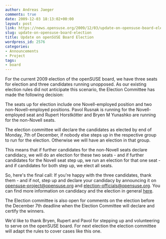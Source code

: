 ```yaml
---
author: Andreas Jaeger
comments: true
date: 2009-12-03 18:13:02+00:00
layout: post
link: https://news.opensuse.org/2009/12/03/update-on-opensuse-board-election/
slug: update-on-opensuse-board-election
title: Update on openSUSE Board Election
wordpress_id: 2576
categories:
- Announcements
- Project
tags:
- board
---
```


For the current 2009 election of the openSUSE board, we have three seats for election and three candidates running unopposed. As our existing election rules did not anticipate this scenario, the Election Committee has made the following decision:

The seats up for election include one Novell-employed position and two non-Novell-employed positions.  Pavol Rusnak is running for the Novell-employed seat and Rupert Horstkötter and Bryen M Yunashko are running for the non-Novell seats.

The election committee will declare the candidates as elected by end of Monday, 7th of December, if nobody else steps up in the respective group to run for the election.  Otherwise we will have an election in that group.

This means that if further candidates for the non-Novell seats declare candidacy, we will do an election for these two seats - and if further candidates for the Novell seat step up, we run an election for that one seat - and if candidates for both step up, we elect all seats.

So, here's the final call: If you're happy with the three candidates, thank them - and if not, step up and declare your candidacy by announcing it on opensuse-project@opensuse.org and election-officials@opensuse.org.  You can find more information on candidacy and the election in general [here](//en.opensuse.org/Board_Election/2009).

The Election committee is also open for comments on the election before the December 7th deadline when the Election Committee will declare and certify the winners.

We'd like to thank Bryen, Rupert and Pavol for stepping up and volunteering to serve on the openSUSE board.  For next election the election committee will adapt the rules to cover cases like this one.
